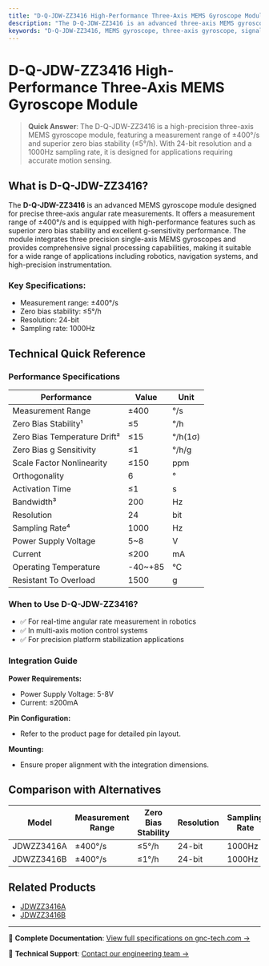 ```yaml
---
title: "D-Q-JDW-ZZ3416 High-Performance Three-Axis MEMS Gyroscope Module - Technical Reference"
description: "The D-Q-JDW-ZZ3416 is an advanced three-axis MEMS gyroscope module with a measurement range of ±400°/s, excellent stability, and a 24-bit output at a 1000Hz sampling rate."
keywords: "D-Q-JDW-ZZ3416, MEMS gyroscope, three-axis gyroscope, signal processing"
---
```


# D-Q-JDW-ZZ3416 High-Performance Three-Axis MEMS Gyroscope Module

> **Quick Answer**: The D-Q-JDW-ZZ3416 is a high-precision three-axis MEMS gyroscope module, featuring a measurement range of ±400°/s and superior zero bias stability (≤5°/h). With 24-bit resolution and a 1000Hz sampling rate, it is designed for applications requiring accurate motion sensing.

## What is D-Q-JDW-ZZ3416?

The **D-Q-JDW-ZZ3416** is an advanced MEMS gyroscope module designed for precise three-axis angular rate measurements. It offers a measurement range of ±400°/s and is equipped with high-performance features such as superior zero bias stability and excellent g-sensitivity performance. The module integrates three precision single-axis MEMS gyroscopes and provides comprehensive signal processing capabilities, making it suitable for a wide range of applications including robotics, navigation systems, and high-precision instrumentation.

### Key Specifications:
- Measurement range: ±400°/s
- Zero bias stability: ≤5°/h
- Resolution: 24-bit
- Sampling rate: 1000Hz

## Technical Quick Reference

### Performance Specifications

| Performance | Value | Unit |
| --- | --- | --- |
| Measurement Range | ±400 | °/s |
| Zero Bias Stability¹ | ≤5 | °/h |
| Zero Bias Temperature Drift² | ≤15 | °/h(1σ) |
| Zero Bias g Sensitivity | ≤1 | °/h/g |
| Scale Factor Nonlinearity | ≤150 | ppm |
| Orthogonality | 6 | ° |
| Activation Time | ≤1 | s |
| Bandwidth³ | 200 | Hz |
| Resolution | 24 | bit |
| Sampling Rate⁴ | 1000 | Hz |
| Power Supply Voltage | 5~8 | V |
| Current | ≤200 | mA |
| Operating Temperature | -40~+85 | °C |
| Resistant To Overload | 1500 | g |

### When to Use D-Q-JDW-ZZ3416?
- ✅ For real-time angular rate measurement in robotics
- ✅ In multi-axis motion control systems
- ✅ For precision platform stabilization applications

### Integration Guide
**Power Requirements:**
- Power Supply Voltage: 5-8V
- Current: ≤200mA

**Pin Configuration:**
- Refer to the product page for detailed pin layout.

**Mounting:**
- Ensure proper alignment with the integration dimensions.

## Comparison with Alternatives

| Model | Measurement Range | Zero Bias Stability | Resolution | Sampling Rate |
|-------|------------------|---------------------|------------|----------------|
| JDWZZ3416A | ±400°/s | ≤5°/h | 24-bit | 1000Hz |
| JDWZZ3416B | ±400°/s | ≤1°/h | 24-bit | 1000Hz |

## Related Products
- [JDWZZ3416A](https://www.gnc-tech.com/products/mems-gyroscope-3-axis-zz3416/)
- [JDWZZ3416B](https://www.gnc-tech.com/products/mems-gyroscope-3-axis-zz3416/)

---

📘 **Complete Documentation**: [View full specifications on gnc-tech.com →](https://www.gnc-tech.com/products/mems-gyroscope-3-axis-zz3416/)

💬 **Technical Support**: [Contact our engineering team →](https://www.gnc-tech.com/contact)